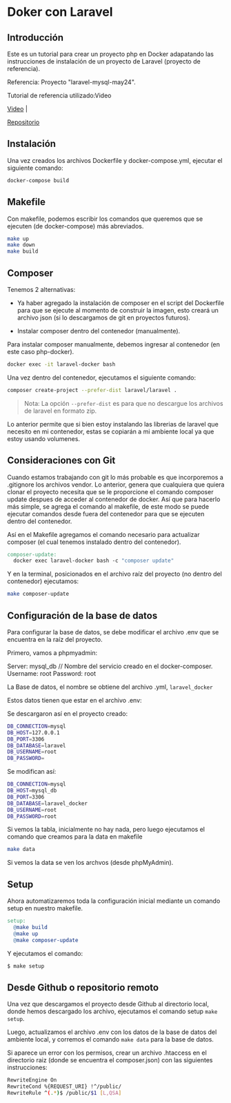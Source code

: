 # Doker con Laravel

## Introducción

Este es un tutorial para crear un proyecto php en Docker adapatando las instrucciones de instalación de un proyecto de Laravel (proyecto de referencia).

Referencia: Proyecto "laravel-mysql-may24".

Tutorial de referencia utilizado:Video

[Video](https://www.youtube.com/watch?v=V-MDfE1I6u0) |

[Repositorio](https://github.com/pitocms/laravel-docker/tree/main)

## Instalación

Una vez creados los archivos Dockerfile y docker-compose.yml, ejecutar el siguiente comando:

```bash
docker-compose build
```

## Makefile

Con makefile, podemos escribir los comandos que queremos que se ejecuten (de docker-compose) más abreviados.

```bash
make up
make down
make build
```

## Composer

Tenemos 2 alternativas:

- Ya haber agregado la instalación de composer en el script del Dockerfile para que se ejecute al momento de construir la imagen, esto creará un archivo json (si lo descargamos de git en proyectos futuros).

- Instalar composer dentro del contenedor (manualmente).

Para instalar composer manualmente, debemos ingresar al contenedor (en este caso php-docker).

```bash
docker exec -it laravel-docker bash
```

Una vez dentro del contenedor, ejecutamos el siguiente comando:

```bash
composer create-project --prefer-dist laravel/laravel .
```

> Nota: La opción `--prefer-dist` es para que no descargue los archivos de laravel en formato zip.

Lo anterior permite que si bien estoy instalando las librerias de laravel que necesito en mi contenedor, estas se copiarán a mi ambiente local ya que estoy usando volumenes.


## Consideraciones con Git

Cuando estamos trabajando con git lo más probable es que incorporemos a .gitignore los archivos vendor. Lo anterior, genera que cualquiera que quiera clonar el proyecto necesita que se le proporcione el comando composer update despues de acceder al contenedor de docker. Así que para hacerlo más simple, se agrega el comando al makefile, de este modo se puede ejecutar comandos desde fuera del contenedor para que se ejecuten dentro del contenedor.

Así en el Makefile agregamos el comando necesario para actualizar composer (el cual tenemos instalado dentro del contenedor).

  ```Makefile
composer-update:
	docker exec laravel-docker bash -c "composer update"
  ```

Y en la terminal, posicionados en el archivo raíz del proyecto (no dentro del contenedor) ejecutamos:

```bash
make composer-update
```

## Configuración de la base de datos

Para configurar la base de datos, se debe modificar el archivo .env que se encuentra en la raíz del proyecto.

Primero, vamos a phpmyadmin:

Server: mysql_db  // Nombre del servicio creado en el docker-composer.
Username: root
Password: root

La Base de datos, el nombre se obtiene del archivo .yml, `laravel_docker`

Estos datos tienen que estar en el archivo .env:

Se descargaron así en el proyecto creado:

```bash
DB_CONNECTION=mysql
DB_HOST=127.0.0.1
DB_PORT=3306
DB_DATABASE=laravel
DB_USERNAME=root
DB_PASSWORD=
```

Se modifican así:

```bash
DB_CONNECTION=mysql
DB_HOST=mysql_db
DB_PORT=3306
DB_DATABASE=laravel_docker
DB_USERNAME=root
DB_PASSWORD=root
```

Si vemos la tabla, inicialmente no hay nada, pero luego ejecutamos el comando que creamos para la data en makefile
  
  ```bash
  make data
  ```

Si vemos la data se ven los archvos (desde phpMyAdmin).

## Setup

Ahora automatizaremos toda la configuración inicial mediante un comando setup en nuestro makefile.

```Makefile
setup:
  @make build
  @make up
  @make composer-update
```

Y ejecutamos el comando:

```bash
$ make setup
```

## Desde Github o repositorio remoto

Una vez que descargamos el proyecto desde Github al directorio local, donde hemos descargado los archivo, ejecutamos el comando setup `make setup`.

Luego, actualizamos el archivo .env con los datos de la base de datos del ambiente local, y corremos el comando `make data` para la base de datos.

Si aparece un error con los permisos, crear un archivo .htaccess en el directorio raiz (donde se encuentra el composer.json) con las siguientes instrucciones:

```bash
RewriteEngine On
RewriteCond %{REQUEST_URI} !^/public/
RewriteRule ^(.*)$ /public/$1 [L,QSA]
```

